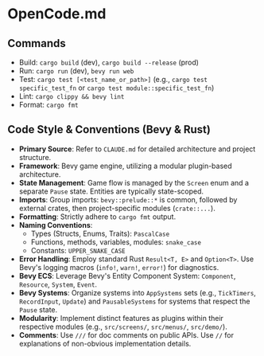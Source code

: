 # OpenCode.md

## Commands
- Build: `cargo build` (dev), `cargo build --release` (prod)
- Run: `cargo run` (dev), `bevy run web`
- Test: `cargo test [<test_name_or_path>]` (e.g., `cargo test specific_test_fn` or `cargo test module::specific_test_fn`)
- Lint: `cargo clippy && bevy lint`
- Format: `cargo fmt`

## Code Style & Conventions (Bevy & Rust)
- **Primary Source**: Refer to `CLAUDE.md` for detailed architecture and project structure.
- **Framework**: Bevy game engine, utilizing a modular plugin-based architecture.
- **State Management**: Game flow is managed by the `Screen` enum and a separate `Pause` state. Entities are typically state-scoped.
- **Imports**: Group imports: `bevy::prelude::*` is common, followed by external crates, then project-specific modules (`crate::...`).
- **Formatting**: Strictly adhere to `cargo fmt` output.
- **Naming Conventions**:
    - Types (Structs, Enums, Traits): `PascalCase`
    - Functions, methods, variables, modules: `snake_case`
    - Constants: `UPPER_SNAKE_CASE`
- **Error Handling**: Employ standard Rust `Result<T, E>` and `Option<T>`. Use Bevy's logging macros (`info!`, `warn!`, `error!`) for diagnostics.
- **Bevy ECS**: Leverage Bevy's Entity Component System: `Component`, `Resource`, `System`, `Event`.
- **Bevy Systems**: Organize systems into `AppSystems` sets (e.g., `TickTimers`, `RecordInput`, `Update`) and `PausableSystems` for systems that respect the `Pause` state.
- **Modularity**: Implement distinct features as plugins within their respective modules (e.g., `src/screens/`, `src/menus/`, `src/demo/`).
- **Comments**: Use `///` for doc comments on public APIs. Use `//` for explanations of non-obvious implementation details.
